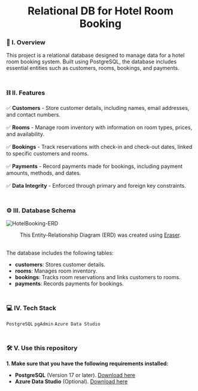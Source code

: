<div align="center">
  <h1>Relational DB for Hotel Room Booking</h1>
</div>

### 🧐 I. Overview
This project is a relational database designed to manage data for a hotel room booking system. Built using PostgreSQL, the database includes essential entities such as customers, rooms, bookings, and payments.
<br><br>
##

### ⛓️ II. Features
✅ **Customers** - Store customer details, including names, email addresses, and contact numbers.<br><br>
✅ **Rooms** - Manage room inventory with information on room types, prices, and availability.<br><br>
✅ **Bookings** - Track reservations with check-in and check-out dates, linked to specific customers and rooms.<br><br>
✅ **Payments** - Record payments made for bookings, including payment amounts, methods, and dates.<br><br>
✅ **Data Integrity** - Enforced through primary and foreign key constraints.
<br><br>
##

### ⚙️ III. Database Schema

![HotelBooking-ERD](https://github.com/user-attachments/assets/f9a38dc8-a4ed-41b8-84fc-d887297d8b6f)

<div align="center">
  This Entity-Relationship Diagram (ERD) was created using <a href="https://www.eraser.io/" target="_blank">Eraser</a>.
</div><br>

The database includes the following tables:
- **customers**: Stores customer details.
- **rooms**: Manages room inventory.
- **bookings**: Tracks room reservations and links customers to rooms.
- **payments**: Records payments for bookings.
<br><br>
##

### 💻 IV. Tech Stack
``PostgreSQL`` ``pgAdmin`` ``Azure Data Studio``
<br><br>
##

### 🛠️ V. Use this repository

**1. Make sure that you have the following requirements installed:**

- **PostgreSQL** (Version 17 or later). [Download here](https://www.postgresql.org/download/)
- **Azure Data Studio** (Optional). [Download here](https://go.microsoft.com/fwlink/?linkid=2216158&clcid=0x409)
